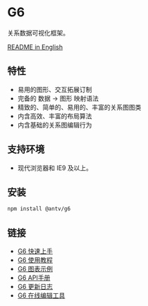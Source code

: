 # G6

关系数据可视化框架。

[README in English](README.md)

## 特性

* 易用的图形、交互拓展订制
* 完备的 数据 -> 图形 映射语法
* 精致的、简单的、易用的、丰富的关系图图类
* 内含高效、丰富的布局算法
* 内含基础的关系图编辑行为

## 支持环境

* 现代浏览器和 IE9 及以上。

## 安装

```bash
npm install @antv/g6
```

## 链接

* [G6 快速上手](https://antv.alipay.com/g6/doc/index.html)
* [G6 使用教程](https://antv.alipay.com/g6/doc/tutorial/base.html)
* [G6 图表示例](https://antv.alipay.com/g6/demo/index.html)
* [G6 API手册](https://antv.alipay.com/g6/api/index.html)
* [G6 更新日志](https://antv.alipay.com/g6/doc/history.html)
* [G6 在线编辑工具](https://antv.alipay.com/g6/tools/index.html)
